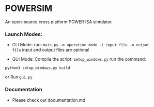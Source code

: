 # POWERSIM

An open-source cross platform POWER ISA simulator.

### Launch Modes:

- CLI Mode:
run:
`main.py -m operation mode -i input file -o output file`
input and output files are optional

- GUI Mode:
Compile the script:
`setup_windows.py`
run the command:
```
python3 setup_windows.py build
```
or Run `gui.py`


### Documentation
- Please check out documentation.md
